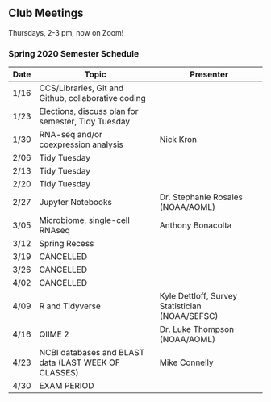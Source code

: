 ## Club Meetings

Thursdays, 2-3 pm, now on Zoom!

### Spring 2020 Semester Schedule

Date | Topic | Presenter
-----|-------|----------
1/16 | CCS/Libraries, Git and Github, collaborative coding | 
1/23 | Elections, discuss plan for semester, Tidy Tuesday | 
1/30 | RNA-seq and/or coexpression analysis | Nick Kron
2/06 | Tidy Tuesday | 
2/13 | Tidy Tuesday | 
2/20 | Tidy Tuesday | 
2/27 | Jupyter Notebooks | Dr. Stephanie Rosales (NOAA/AOML)
3/05 | Microbiome, single-cell RNAseq | Anthony Bonacolta
3/12 | Spring Recess | 
3/19 | CANCELLED | 
3/26 | CANCELLED | 
4/02 | CANCELLED | 
4/09 | R and Tidyverse | Kyle Dettloff, Survey Statistician (NOAA/SEFSC)
4/16 | QIIME 2 | Dr. Luke Thompson (NOAA/AOML)
4/23 | NCBI databases and BLAST data (LAST WEEK OF CLASSES) | Mike Connelly
4/30 | EXAM PERIOD | 

